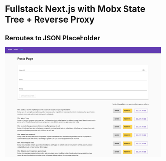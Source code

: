 # Fullstack Next.js with Mobx State Tree + Reverse Proxy

## Reroutes to JSON Placeholder

![screenshot](./screenshot.png)

